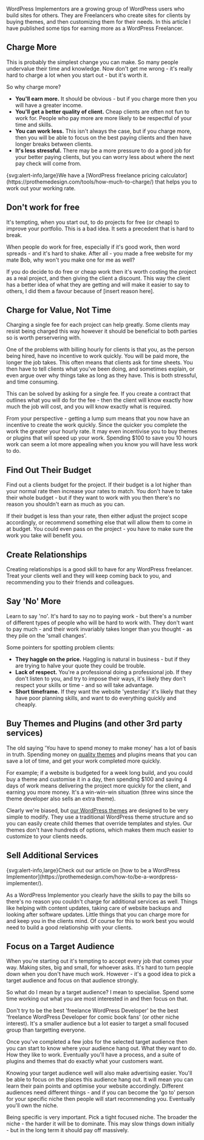 <p class="intro">WordPress Implementors are a growing group of WordPress users who build sites for others. They are Freelancers who create sites for clients by buying themes, and then customizing them for their needs. In this article I have published some tips for earning more as a WordPress Freelancer.</p>

## Charge More

This is probably the simplest change you can make. So many people undervalue their time and knowledge. Now don't get me wrong - it's really hard to charge a lot when you start out - but it's worth it.

So why charge more?

* **You'll earn more.** It should be obvious - but if you charge more then you will have a greater income.
* **You'll get a better quality of client.** Cheap clients are often not fun to work for. People who pay more are more likely to be respectful of your time and skills.
* **You can work less.** This isn't always the case, but if you charge more, then you will be able to focus on the best paying clients and then have longer breaks between clients.
* **It's less stressful.** There may be a more pressure to do a good job for your better paying clients, but you can worry less about where the next pay check will come from.


<div class="note icon" markdown="1">{svg:alert-info,large}We have a [WordPress freelance pricing calculator](https://prothemedesign.com/tools/how-much-to-charge/) that helps you to work out your working rate.</div>

## Don't work for free

It's tempting, when you start out, to do projects for free (or cheap) to improve your portfolio. This is a bad idea. It sets a precedent that is hard to break.

When people do work for free, especially if it's good work, then word spreads - and it's hard to shake. After all - you made a free website for my mate Bob, why won't you make one for me as well?

If you do decide to do free or cheap work then it's worth costing the project as a real project, and then giving the client a discount. This way the client has a better idea of what they are getting and will make it easier to say to others, I did them a favour because of [insert reason here].

## Charge for Value, Not Time

Charging a single fee for each project can help greatly. Some clients may resist being charged this way however it should be beneficial to both parties so is worth perservering with.

One of the problems with billing hourly for clients is that you, as the person being hired, have no incentive to work quickly. You will be paid more, the longer the job takes. This often means that clients ask for time sheets. You then have to tell clients what you've been doing, and sometimes explain, or even argue over why things take as long as they have. This is both stressful, and time consuming.

This can be solved by asking for a single fee. If you create a contract that outlines what you will do for the fee - then the client will know exactly how much the job will cost, and you will know exactly what is required.

From your perspective - getting a lump sum means that you now have an incentive to create the work quickly. Since the quicker you complete the work the greater your hourly rate. It may even incentivise you to buy themes or plugins that will speed up your work. Spending $100 to save you 10 hours work can seem a lot more appealing when you know you will have less work to do.

## Find Out Their Budget

Find out a clients budget for the project. If their budget is a lot higher than your normal rate then increase your rates to match. You don't have to take their whole budget - but if they want to work with you then there's no reason you shouldn't earn as much as you can.

If their budget is less than your rate, then either adjust the project scope accordingly, or recommend something else that will allow them to come in at budget. You could even pass on the project - you have to make sure the work you take will benefit you.

## Create Relationships

Creating relationships is a good skill to have for any WordPress freelancer. Treat your clients well and they will keep coming back to you, and recommending you to their friends and colleagues.

## Say 'No' More

Learn to say 'no'. It's hard to say no to paying work - but there's a number of different types of people who will be hard to work with. They don't want to pay much - and their work invariably takes longer than you thought - as they pile on the 'small changes'.

Some pointers for spotting problem clients:

* **They haggle on the price.** Haggling is natural in business - but if they are trying to halve your quote they could be trouble.
* **Lack of respect.** You're a professional doing a professional job. If they don't listen to you, and try to impose their ways, it's likely they don't respect your skills or time - and so will take advantage.
* **Short timeframe.** If they want the website 'yesterday' it's likely that they have poor planning skills, and want to do everything quickly and cheaply.

## Buy Themes and Plugins (and other 3rd party services)

The old saying 'You have to spend money to make money' has a lot of basis in truth. Spending money on [quality themes](https://prothemedesign.com/themes/) and plugins means that you can save a lot of time, and get your work completed more quickly.

For example; if a website is budgeted for a week long build, and you could buy a theme and customise it in a day, then spending $100 and saving 4 days of work means delivering the project more quickly for the client, and earning you more money. It's a win-win-win situation (three wins since the theme developer also sells an extra theme).

Clearly we're biased, but [our WordPress themes](https://prothemedesign.com/themes/) are designed to be very simple to modify. They use a traditional WordPress theme structure and so you can easily create child themes that override templates and styles. Our themes don't have hundreds of options, which makes them much easier to customize to your clients needs.

## Sell Additional Services

<div class="note icon" markdown="1">{svg:alert-info,large}Check out our article on [how to be a WordPress Implementor](https://prothemedesign.com/how-to/be-a-wordpress-implementer/).</div>

As a WordPress Implementor you clearly have the skills to pay the bills so there's no reason you couldn't charge for additional services as well. Things like helping with content updates, taking care of website backups and looking after software updates. Little things that you can charge more for and keep you in the clients mind. Of course for this to work best you would need to build a good relationship with your clients.

## Focus on a Target Audience

When you're starting out it's tempting to accept every job that comes your way. Making sites, big and small, for whoever asks. It's hard to turn people down when you don't have much work. However - it's a good idea to pick a target audience and focus on that audience strongly.

So what do I mean by a target audience? I mean to specialise. Spend some time working out what you are most interested in and then focus on that.

Don't try to be the best 'freelance WordPress Developer' be the best 'freelance WordPress Developer for comic book fans' (or other niche interest). It's a smaller audience but a lot easier to target a small focused group than targetting everyone.

Once you've completed a few jobs for the selected target audience then you can start to know where your audience hang out. What they want to do. How they like to work. Eventually you'll have a process, and a suite of plugins and themes that do exactly what your customers want.

Knowing your target audience well will also make advertising easier. You'll be able to focus on the places this audience hang out. It will mean you can learn their pain points and optimise your website accordingly. Different audiences need different things - and if you can become the 'go to' person for your specific niche then people will start recommending you. Eventually you'll own the niche.

Being specific is very important. Pick a tight focused niche. The broader the niche - the harder it will be to dominate. This may slow things down initially - but in the long term it should pay off massively.
